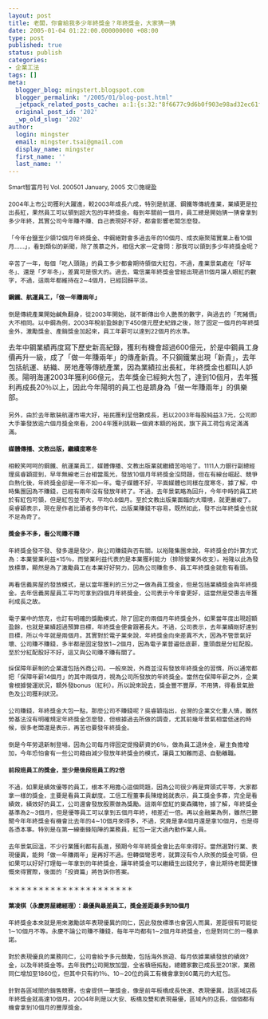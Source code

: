 ```yaml
---
layout: post
title: 老闆，你會給我多少年終獎金？年終獎金，大家猜一猜
date: 2005-01-04 01:22:00.000000000 +08:00
type: post
published: true
status: publish
categories:
- 企業工法
tags: []
meta:
  blogger_blog: mingstert.blogspot.com
  blogger_permalink: "/2005/01/blog-post.html"
  _jetpack_related_posts_cache: a:1:{s:32:"8f6677c9d6b0f903e98ad32ec61f8deb";a:2:{s:7:"expires";i:1455211481;s:7:"payload";a:3:{i:0;a:1:{s:2:"id";i:512;}i:1;a:1:{s:2:"id";i:88;}i:2;a:1:{s:2:"id";i:90;}}}}
  original_post_id: '202'
  _wp_old_slug: '202'
author:
  login: mingster
  email: mingster.tsai@gmail.com
  display_name: mingster
  first_name: ''
  last_name: ''
---
```

<p><span style="font-size:85%;">Smart智富月刊 Vol. 200501 January, 2005 文◎施禔盈</span><br /><span style="font-size:85%;"></span><br /><span style="font-size:85%;">2004年上市公司獲利大躍進，較2003年成長六成，特別是航運、鋼鐵等傳統產業，業績更是拉出長紅，果然員工可以領到超大包的年終獎金。每到年關前一個月，員工總是開始猜一猜會拿到多少年終，其實公司今年賺不賺、自己表現好不好，都會影響老闆怎麼發。</span><br /><span style="font-size:85%;"></span><br /><span style="font-size:85%;">「今年台鹽至少領12個月年終獎金、中鋼絕對會多過去年的10個月、成衣廠聚陽實業上看10個月……」，看到類似的新聞，除了羨慕之外，相信大家一定會問：那我可以領到多少年終獎金呢？</span><br /><span style="font-size:85%;"></span><br /><span style="font-size:85%;">辛苦了一年，每個「吃人頭路」的員工多少都會期待領個大紅包，不過，產業景氣處在「好年冬」、還是「歹年冬」，差異可是很大的。過去，電信業年終獎金曾經出現過11個月讓人眼紅的數字，不過，這兩年都維持在2∼4個月，已經回歸平淡。</span><br /><span style="font-size:85%;"></span><br /><span style="font-size:85%;"><strong>鋼鐵、航運員工，「做一年賺兩年」</strong></span><br /><span style="font-size:85%;"></span><br /><span style="font-size:85%;">倒是傳統產業開始鹹魚翻身，從2003年開始，就不斷傳出令人艷羨的數字，與過去的「死豬價」大不相同。以中鋼為例，2003年稅前盈餘創下450億元歷史紀錄之後，除了固定一個月的年終獎金外，激勵獎金、產銷獎金加起來，員工年薪可以達到22個月的水準。</p>
<p>去年中鋼業績再度寫下歷史新高紀錄，獲利有機會超過600億元，於是中鋼員工身價再升一級，成了「做一年賺兩年」的傳產新貴。不只鋼鐵業出現「新貴」，去年包括航運、紡織、房地產等傳統產業，因為業績拉出長紅，年終獎金也都叫人妒羨。陽明海運2003年獲利66億元，去年獎金已經夠大包了，達到10個月，去年獲利再成長20％以上，因此今年陽明的員工也是躋身為「做一年賺兩年」的俱樂部。</span><br /><span style="font-size:85%;"></span><br /><span style="font-size:85%;">另外，由於去年散裝航運市場大好，裕民獲利呈倍數成長，若以2003年每股純益3.7元，公司即大手筆發放逾六個月獎金來看，2004年獲利挑戰一個資本額的裕民，旗下員工荷包肯定滿滿滿。</span><br /><span style="font-size:85%;"></span><br /><span style="font-size:85%;"><strong>媒體傳播、文教出版，繼續度寒冬</strong></span><br /><span style="font-size:85%;"></span><br /><span style="font-size:85%;">相較笑呵呵的鋼鐵、航運業員工，媒體傳播、文教出版業就繼續苦哈哈了。1111人力銀行副總經理吳睿穎提到，早年無線老三台相當風光，發放10個月年終獎金沒問題，但在有線台崛起、競爭白熱化後，年終獎金卻是一年不如一年。</span><span style="font-size:85%;">電子媒體不好，平面媒體也同樣在度寒冬，據了解，中時集團因為不賺錢，已經有兩年沒有發放年終了。不過，去年景氣略為回升，今年中時的員工終於有紅包可領，但是紅包並不大，平均0.8個月。至於文教出版業面臨的大環境，就更嚴峻了。吳睿穎表示，現在是作者比讀者多的年代，出版業賺錢不容易，既然如此，發不出年終獎金也就不足為奇了。</span><br /><span style="font-size:85%;"></span><br /><span style="font-size:85%;"><strong>獎金多不多，看公司賺不賺</strong></span><br /><span style="font-size:85%;"></span><br /><span style="font-size:85%;">年終獎金發不發、發多還是發少，與公司賺錢與否有關。以裕隆集團來說，年終獎金的計算方式為：本業營業利益×15％，而營業利益代表的是本業獲利能力（排除營業外收支）。裕隆以此為發放標準，顯然是為了激勵員工在本業好好努力，因為公司賺愈多、員工年終獎金就愈有看頭。</span><br /><span style="font-size:85%;"></span><br /><span style="font-size:85%;">再看信義房屋的發放模式，是以當年獲利的三分之一做為員工獎金，但是包括業績獎金與年終獎金。去年信義房屋員工平均可拿到四個月年終獎金，公司表示今年會更好，這當然是受惠去年獲利成長之故。</span><br /><span style="font-size:85%;"></span><br /><span style="font-size:85%;">電子業中的悠克，也訂有明確的獎勵模式，除了固定的兩個月年終獎金外，如果當年度出現超額盈餘，也就是業績超過預算目標，年終獎金便會跟著長大。不過，公司表示，去年業績剛好達到目標，所以今年就是兩個月。</span><span style="font-size:85%;">其實對於電子業來說，年終獎金向來差異不大，因為不管景氣好壞、公司賺不賺錢，多半都是固定發放1∼2個月，因為電子業普遍低底薪，重頭戲是分紅配股。至於分紅配股好不好，這又與公司賺不賺有關了。</span><br /><span style="font-size:85%;"><br />採保障年薪制的企業還包括外商公司。一般來說，外商並沒有發放年終獎金的習慣，所以通常都把「保障年薪14個月」的其中兩個月，視為公司所發放的年終獎金。當然在保障年薪之外，企業會根據營運狀況，額外發bonus（紅利）。所以說來說去，獎金豐不豐厚，不用猜，得看景氣臉色及公司獲利狀況。</span><br /><span style="font-size:85%;"></span><br /><span style="font-size:85%;">公司賺錢，年終獎金大包一點，那麼公司不賺錢呢？吳睿穎指出，台灣的企業文化重人情，雖然勞基法沒有明確規定年終獎金怎麼發，但根據過去所做的調查，尤其前幾年景氣相當低迷的時候，很多老闆還是表示，再苦也要發年終獎金。</span><br /><span style="font-size:85%;"></span><br /><span style="font-size:85%;">倒是今年勞退新制登場，因為公司每月得固定提撥薪資的6％，做為員工退休金，雇主負擔增加，今年恐怕會有一些公司藉由減少發放年終獎金的模式，讓員工知難而退、自動離職。</span><br /><span style="font-size:85%;"></span><br /><span style="font-size:85%;"><strong>前段班員工的獎金，至少是後段班員工的2倍</strong></span><br /><span style="font-size:85%;"></span><br /><span style="font-size:85%;">不過，如果是績效優等的員工，根本不用擔心這個問題，因為公司很少再是齊頭式平等，大家都拿一樣的獎金，主要是看員工貢獻度。工信工程董事長陳煌銘就表示，員工獎金多寡，完全是看績效，績效好的員工，公司還會發放股票做為獎勵。這兩年竄紅的東森購物，據了解，年終獎金基準為2∼3個月，但是優等員工可以拿到五個月年終，相差近一倍。再以金融業為例，雖然已聽聞今年年終獎金有機會比去年的4∼10個月來得多，不過，究竟是拿4個月還是拿10個月，也是得各憑本事。特別是在第一線衝鋒陷陣的業務員，紅包一定大過內勤作業人員。</span><br /><span style="font-size:85%;"></span><br /><span style="font-size:85%;">去年景氣回溫，不少行業獲利都有長進，預期今年年終獎金會比去年來得好。當然選對行業、表現優異，能夠「做一年賺兩年」是再好不過。但轉個彎思考，就算沒有令人欣羨的獎金可領，但如果可以好好打理每一年拿到的年終獎金，讓年終獎金可以繼續生出錢兒子，會比期待老闆更慷慨來得實際，後面的「投資篇」將告訴你答案。</span><br /><span style="font-size:85%;"></span><br /><span style="font-size:85%;">＊＊＊＊＊＊＊＊＊＊＊＊＊＊＊＊＊＊＊＊＊</span><br /><span style="font-size:85%;"></span><br /><span style="font-size:85%;"><strong>葉凌棋（永慶房屋總經理）：最優與最差員工，獎金差距最多到10個月</strong></span><br /><span style="font-size:85%;"></span><br /><span style="font-size:85%;">年終獎金本來就是用來激勵該年表現優異的同仁，因此發放標準也會因人而異，差距很有可能從1∼10個月不等。永慶不論公司賺不賺錢，每年平均都有1∼2個月年終獎金，也是對同仁的一種承諾。</span><br /><span style="font-size:85%;"></span><br /><span style="font-size:85%;">對於表現優良的業務同仁，公司會給予多元鼓勵，包括海外旅遊、每月依據業績發放的績效?金，以及年終獎金等。去年我們公司開放加盟，全省積極拓點，總體家數已成長至201家，業務同仁增加至1860位，但其中只有約1％、10∼20位的員工有機會拿到60萬元的大紅包。</span><br /><span style="font-size:85%;"></span><br /><span style="font-size:85%;">針對各區域間的銷售競賽，也會提供一筆獎金，像是前年板橋成長快速、表現優異，該區域店長年終獎金就高達10個月。2004年則是以大安、板橋及雙和表現最優，區域內的店長，個個都有機會拿到10個月的豐厚獎金。</span><br /><span style="font-size:85%;"></span></p>
